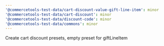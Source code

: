 ```yaml
---
'@commercetools-test-data/cart-discount-value-gift-line-item': minor
'@commercetools-test-data/cart-discount': minor
'@commercetools-test-data/discount-code': minor
'@commercetools-test-data/commons': minor
---
```


Create cart discount presets, empty preset for giftLineItem
